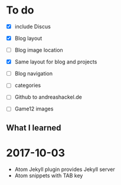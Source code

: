 # To do

- [x] include Discus
- [x] Blog layout
- [ ] Blog image location
- [x] Same layout for blog and projects
- [ ] Blog navigation
- [ ] categories
- [ ] Github to andreashackel.de
- [ ] Game12 images


## What I learned

# 2017-10-03

- Atom Jekyll plugin provides Jekyll server
- Atom snippets with TAB key
